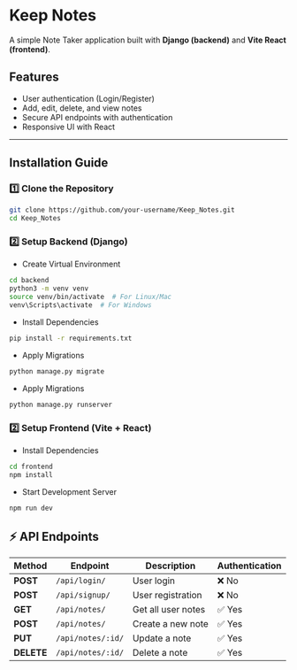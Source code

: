# Keep Notes
A simple Note Taker application built with **Django (backend)** and **Vite React (frontend)**.

## Features
- User authentication (Login/Register)
- Add, edit, delete, and view notes
- Secure API endpoints with authentication
- Responsive UI with React

---

## Installation Guide

### 1️⃣ Clone the Repository
```bash
git clone https://github.com/your-username/Keep_Notes.git
cd Keep_Notes
```

### 2️⃣ Setup Backend (Django)

- Create Virtual Environment
```bash
cd backend
python3 -m venv venv
source venv/bin/activate  # For Linux/Mac
venv\Scripts\activate  # For Windows
```

- Install Dependencies
```bash
pip install -r requirements.txt
```

- Apply Migrations
```bash
python manage.py migrate
```

- Apply Migrations
```bash
python manage.py runserver
```

### 2️⃣ Setup Frontend (Vite + React)

- Install Dependencies
```bash
cd frontend
npm install
```

- Start Development Server
```bash
npm run dev
```

## ⚡ API Endpoints

| Method     | Endpoint          | Description        | Authentication|
|------------|-------------------|--------------------|--------------|
| **POST**   | `/api/login/`     | User login         | ❌ No        |
| **POST**   | `/api/signup/`    | User registration  | ❌ No        |
| **GET**    | `/api/notes/`     | Get all user notes | ✅ Yes       |
| **POST**   | `/api/notes/`     | Create a new note  | ✅ Yes       |
| **PUT**    | `/api/notes/:id/` | Update a note      | ✅ Yes       |
| **DELETE** | `/api/notes/:id/` | Delete a note      | ✅ Yes       |
